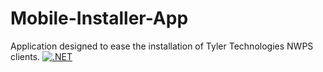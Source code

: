 # Mobile-Installer-App
Application designed to ease the installation of Tyler Technologies NWPS clients.
[![.NET](https://github.com/davasorus/Mobile-Installer-App/actions/workflows/dotnet.yml/badge.svg?branch=master)](https://github.com/davasorus/Mobile-Installer-App/actions/workflows/dotnet.yml)
